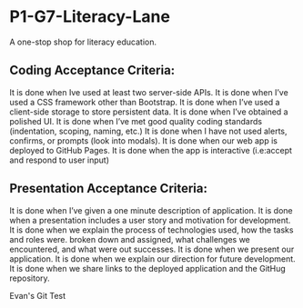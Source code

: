 # P1-G7-Literacy-Lane
A one-stop shop for literacy education.

## Coding Acceptance Criteria:

It is done when Ive used at least two server-side APIs.
It is done when I’ve used a CSS framework other than Bootstrap.
It is done when I’ve used a client-side storage to store persistent data.
It is done when I’ve obtained a polished UI.
It is done when I’ve met good quality coding standards (indentation, scoping, naming, etc.)
It is done when I have not used alerts, confirms, or prompts (look into modals).
It is done when our web app is deployed to GitHub Pages.
It is done when the app is interactive (i.e:accept and respond to user input)



## Presentation Acceptance Criteria:

It is done when I’ve given a one minute description of application.
It is done when a presentation includes a user story and motivation for development.
It is done when we explain the process of technologies used, how the tasks and roles were. broken down and assigned, what challenges we encountered, and what were out successes.
It is done when we present our application.
It is done when we explain our direction for future development.
It is done when we share links to the deployed application and the GitHug repository.

Evan's Git Test